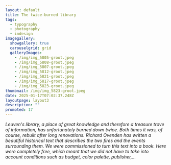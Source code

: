 ```yaml
---
layout: default
title: The twice-burned library
tags:
  - typography
  - photography
  - indesign
imagegallery:
  showgallery: true
  carouselgrid: grid
  galleryImages:
    - /img/img_5805-groot.jpeg
    - /img/img_5808-groot.jpeg
    - /img/img_5807-groot.jpeg
    - /img/img_5812-groot.jpeg
    - /img/img_5821-groot.jpeg
    - /img/img_5817-groot.jpeg
    - /img/img_5823-groot.jpeg
thumbnail: /img/img_5823-groot.jpeg
date: 2025-01-17T07:02:37.248Z
layoutpage: layout3
description: ""
promoted: 17
---
```

*Leuven's library, a place of great knowledge and therefore a treasure trove of information, has unfortunately burned down twice. Both times it was, of course, rebuilt after long renovations. Richard Ovenden has written a beautiful historical text that describes the two fires and the events surrounding them. We were commissioned to turn this text into a book. Here were completely free, which meant that we did not have to take into account conditions such as budget, color palette, publisher,...*